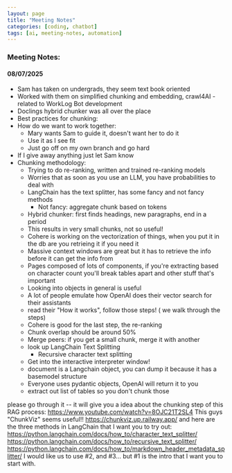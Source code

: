 ```yaml
---
layout: page
title: "Meeting Notes"
categories: [coding, chatbot]
tags: [ai, meeting-notes, automation]
---
```


### Meeting Notes:
#### 08/07/2025
- Sam has taken on undergrads, they seem text book oriented
- Worked with them on simplified chunking and embedding, crawl4AI - related to WorkLog Bot development
- Doclings hybrid chunker was all over the place
- Best practices for chunking: 
- How do we want to work together: 
  - Mary wants Sam to guide it, doesn't want her to do it
  - Use it as I see fit
  - Just go off on my own branch and go hard
- If I give away anything just let Sam know
- Chunking methodology:
  - Trying to do re-ranking, written and trained re-ranking models
  - Worries that as soon as you use an LLM, you have probabilities to deal with
  - LangChain has the text splitter, has some fancy and not fancy methods
    - Not fancy: aggregate chunk based on tokens
  - Hybrid chunker: first finds headings, new paragraphs, end in a period
  - This results in very small chunks, not so useful!
  - Cohere is working on the vectorization of things, when you put it in the db are you retrieing it if you need it
  - Massive context windows are great but it has to retrieve the info before it can get the info from
  - Pages composed of lots of components, if you're extracting based on character count you'll break tables apart and other stuff that's important
  - Looking into objects in general is useful
  - A lot of people emulate how OpenAI does their vector search for their assistants
  - read their "How it works", follow those steps! ( we walk through the steps)
  - Cohere is good for the last step, the re-ranking
  - Chunk overlap should be around 50%
  - Merge peers: if you get a small chunk, merge it with another
  - look up LangChain Text Splitting
    - Recursive character text splitting
  - Get into the interactive interpreter window!
  - document is a Langchain object, you can dump it because it has a basemodel structure
  - Everyone uses pydantic objects, OpenAI will return it to you
  - extract out list of tables so you don't chunk those

 please go through it -- it will give you a idea about the chunking step of this RAG process:
https://www.youtube.com/watch?v=8OJC21T2SL4
This guys "ChunkViz" seems useful!!
https://chunkviz.up.railway.app/
and here are the three methods in LangChain that I want you to try out:
https://python.langchain.com/docs/how_to/character_text_splitter/
https://python.langchain.com/docs/how_to/recursive_text_splitter/
https://python.langchain.com/docs/how_to/markdown_header_metadata_splitter/
I would like us to use #2, and #3... but #1 is the intro that I want you to start with.